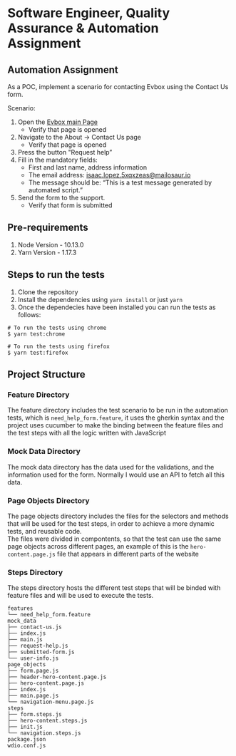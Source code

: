 # Software Engineer, Quality Assurance & Automation Assignment

## Automation Assignment
As a POC, implement a scenario for contacting Evbox using the Contact Us form.

Scenario:
1. Open the [Evbox main Page](https://evbox.com/)
   - Verify that page is opened
2. Navigate to the About -> Contact Us page
   - Verify that page is opened
3. Press the button "Request help”
4. Fill in the mandatory fields:
   - First and last name, address information
   - The email address: isaac.lopez.5xqxzeas@mailosaur.io
   - The message should be: “This is a test message generated by automated script.”
5. Send the form to the support.
   - Verify that form is submitted

## Pre-requirements
1. Node Version - 10.13.0
2. Yarn Version - 1.17.3

## Steps to run the tests
1. Clone the repository
2. Install the dependencies using `yarn install` or just `yarn`
3. Once the dependecies have been installed you can run the tests as follows:
```
# To run the tests using chrome
$ yarn test:chrome

# To run the tests using firefox
$ yarn test:firefox
```

## Project Structure
### Feature Directory
The feature directory includes the test scenario to be run in the automation tests, 
which is `need_help_form.feature`, it uses the gherkin syntax and the project uses 
cucumber to make the binding between the feature files and the test steps with all 
the logic written with JavaScript

### Mock Data Directory
The mock data directory has the data used for the validations, and the information 
used for the form. Normally I would use an API to fetch all this data.

### Page Objects Directory
The page objects directory includes the files for the selectors and methods that will 
be used for the test steps, in order to achieve a more dynamic tests, and reusable code.  
The files were divided in compontents, so that the test can use the same page objects across 
different pages, an example of this is the `hero-content.page.js` file that appears in different 
parts of the website

### Steps Directory
The steps directory hosts the different test steps that will be binded with feature files and will 
be used to execute the tests.  

```
features
└── need_help_form.feature
mock_data
├── contact-us.js
├── index.js
├── main.js
├── request-help.js
├── submitted-form.js
└── user-info.js
page_objects
├── form.page.js
├── header-hero-content.page.js
├── hero-content.page.js
├── index.js
├── main.page.js
└── navigation-menu.page.js
steps
├── form.steps.js
├── hero-content.steps.js
├── init.js
└── navigation.steps.js
package.json
wdio.conf.js
```